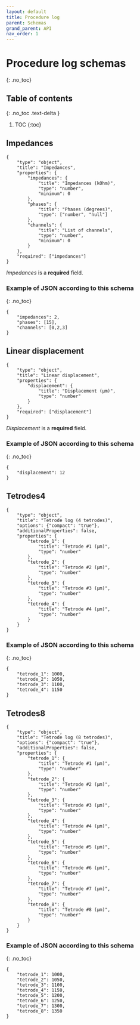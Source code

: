 ```yaml
---
layout: default
title: Procedure log
parent: Schemas
grand_parent: API
nav_order: 1
---
```


# Procedure log schemas
{: .no_toc}

## Table of contents
{: .no_toc .text-delta }

1. TOC
{:toc}

## Impedances
```
{
    "type": "object",
    "title": "Impedances",
    "properties": {
        "impedances": {
            "title": "Impedances (kOhm)",
            "type": "number",
            "minimum": 0
        },
        "phases": {
            "title": "Phases (degrees)",
            "type": ["number", "null"]
        },
        "channels": {
            "title": "List of channels",
            "type": "number",
            "minimum": 0
        }
    },
    "required": ["impedances"]
}
```

*Impedances* is a **required** field.

### Example of JSON according to this schema
{: .no_toc}
```
{
    "impedances": 2,
    "phases": [15],
    "channels": [0,2,3]
}
```


## Linear displacement
```
{
    "type": "object",
    "title": "Linear displacement",
    "properties": {
        "displacement": {
            "title": "Displacement (µm)",
            "type": "number"
        }
    },
    "required": ["displacement"]
}
```

*Displacement* is a **required** field.

### Example of JSON according to this schema
{: .no_toc}
```
{
    "displacement": 12
}
```


## Tetrodes4
```
{
    "type": "object",
    "title": "Tetrode log (4 tetrodes)",
    "options": {"compact": "true"},
    "additionalProperties": false,
    "properties": {
        "tetrode_1": {
            "title": "Tetrode #1 (µm)",
            "type": "number"
        },
        "tetrode_2": {
            "title": "Tetrode #2 (µm)",
            "type": "number"
        },
        "tetrode_3": {
            "title": "Tetrode #3 (µm)",
            "type": "number"
        },
        "tetrode_4": {
            "title": "Tetrode #4 (µm)",
            "type": "number"
        }
    }
}
```

### Example of JSON according to this schema
{: .no_toc}
```
{
    "tetrode_1": 1000,
    "tetrode_2": 1050,
    "tetrode_3": 1100,
    "tetrode_4": 1150
}
```


## Tetrodes8
```
{
    "type": "object",
    "title": "Tetrode log (8 tetrodes)",
    "options": {"compact": "true"},
    "additionalProperties": false,
    "properties": {
        "tetrode_1": {
            "title": "Tetrode #1 (µm)",
            "type": "number"
        },
        "tetrode_2": {
            "title": "Tetrode #2 (µm)",
            "type": "number"
        },
        "tetrode_3": {
            "title": "Tetrode #3 (µm)",
            "type": "number"
        },
        "tetrode_4": {
            "title": "Tetrode #4 (µm)",
            "type": "number"
        },
        "tetrode_5": {
            "title": "Tetrode #5 (µm)",
            "type": "number"
        },
        "tetrode_6": {
            "title": "Tetrode #6 (µm)",
            "type": "number"
        },
        "tetrode_7": {
            "title": "Tetrode #7 (µm)",
            "type": "number"
        },
        "tetrode_8": {
            "title": "Tetrode #8 (µm)",
            "type": "number"
        }
    }
}
```

### Example of JSON according to this schema
{: .no_toc}
```
{
    "tetrode_1": 1000,
    "tetrode_2": 1050,
    "tetrode_3": 1100,
    "tetrode_4": 1150,
    "tetrode_5": 1200,
    "tetrode_6": 1250,
    "tetrode_7": 1300,
    "tetrode_8": 1350
}
```